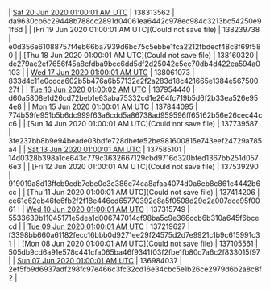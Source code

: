 | [Sat 20 Jun 2020 01:00:01 AM UTC]() | 138313562 | da9630cb6c29448b788cc2891d04061ea6442c978ec984c3213bc54250e91f6d | 
| [Fri 19 Jun 2020 01:00:01 AM UTC](Could not save file) | 138239738 | e0d356e61088757f4eb66ba7939d6bc75c5ebbe1fca2212fbdecf48c8f69f580 | 
| [Thu 18 Jun 2020 01:00:01 AM UTC](Could not save file) | 138160320 | de279ae2ef7656f45a8cfdba9bcc6dd5df2d25042e5ec70db4d422ea594a0103 | 
| [Wed 17 Jun 2020 01:00:01 AM UTC]() | 138061073 | 833d4c11e0cdca602b5b476a6b57132e2f2a283d18c421665e1384e56750027f | 
| [Tue 16 Jun 2020 01:00:02 AM UTC](https://transfer.sh/74vJI/trcninja-dbdump-20200616010002.tar.bz2) | 137954440 | d60a5808e1d26cd72beb1e63aba75332cd1e264fc719b5d6f2b33ea526e954e8 | 
| [Mon 15 Jun 2020 01:00:01 AM UTC](https://transfer.sh/VudEi/trcninja-dbdump-20200615010001.tar.bz2) | 137844095 | 774b59fe951b5b6dc999f63a6cdd5a86738ad959596ff65162b56e26cec44cc6 | 
| [Sun 14 Jun 2020 01:00:01 AM UTC](Could not save file) | 137739587 | 3fe237bb8b9e94beade03bdfe728dbefe52be981600815e743eef24729a785a4 | 
| [Sat 13 Jun 2020 01:00:01 AM UTC]() | 137585101 | 14d0328b398a1ce643c779c3632667129cbd9716d320bfed1367bb251d0576e3 | 
| [Fri 12 Jun 2020 01:00:01 AM UTC](Could not save file) | 137539290 | 919019a8d13ffcb9cdb7ebe0e3c386e74ca8afaa4074d0a6eb8c861c4442b6cc | 
| [Thu 11 Jun 2020 01:00:01 AM UTC](Could not save file) | 137414206 | ce61c62eb46fe6fb2f2f18e446cd65770392e8a5f0508d29d2a007dce95f0061 | 
| [Wed 10 Jun 2020 01:00:01 AM UTC]() | 137315749 | 5533639b11045171e5dea1d006747014cf98ba5c9e366ccb6b310a645f6bcecd | 
| [Tue 09 Jun 2020 01:00:01 AM UTC](https://transfer.sh/ndimb/trcninja-dbdump-20200609010001.tar.bz2) | 137219627 | f3398bb660a61182fecc16bbb0d9271ee29f24575d2d7e9921c1b9c615991c31 | 
| [Mon 08 Jun 2020 01:00:01 AM UTC](Could not save file) | 137105561 | 505db9cd6a91e578c441cfa065ba46f9341f03f2fbe1fb80c7a6c2f833015f97 | 
| [Sun 07 Jun 2020 01:00:01 AM UTC](https://transfer.sh/13mZyA/trcninja-dbdump-20200607010001.tar.bz2) | 136984037 | 2ef5fb9d6937adf298fc97e466c3fc32cd16e34cbc5e1b26ce2979d6b2a8c8f2 | 
